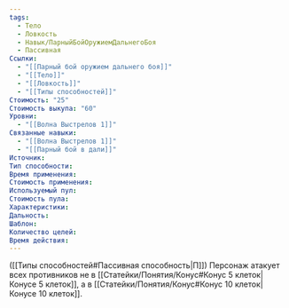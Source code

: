 ```yaml
---
tags:
  - Тело
  - Ловкость
  - Навык/ПарныйБойОружиемДальнегоБоя
  - Пассивная
Ссылки:
  - "[[Парный бой оружием дальнего боя]]"
  - "[[Тело]]"
  - "[[Ловкость]]"
  - "[[Типы способностей]]"
Стоимость: "25"
Стоимость выкупа: "60"
Уровни:
  - "[[Волна Выстрелов 1]]"
Связанные навыки:
  - "[[Волна Выстрелов 1]]"
  - "[[Парный бой в дали]]"
Источник:
Тип способности:
Время применения:
Стоимость применения:
Используемый пул:
Стоимость пула:
Характеристики:
Дальность:
Шаблон:
Количество целей:
Время действия:
---
```

([[Типы способностей#Пассивная способность|П]]) Персонаж атакует всех противников не в [[Статейки/Понятия/Конус#Конус 5 клеток|Конусе 5 клеток]], а в [[Статейки/Понятия/Конус#Конус 10 клеток|Конусе 10 клеток]]. 